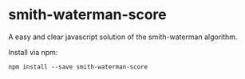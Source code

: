 # smith-waterman-score
A easy and clear javascript solution of the smith-waterman algorithm.

Install via npm:
```
npm install --save smith-waterman-score
``` 
